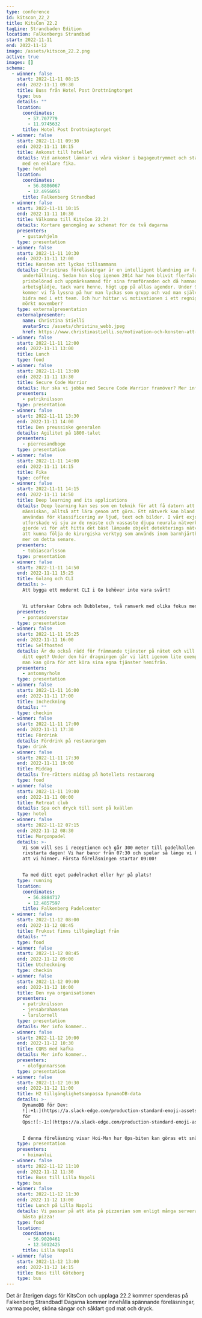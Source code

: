 ```yaml
---
type: conference
id: kitscon_22_2
title: KitsCon 22.2
tagLine: Strandbaden Edition
location: Falkenbergs Strandbad
start: 2022-11-11
end: 2022-11-12
image: /assets/kitscon_22.2.png
active: true
images: []
schema:
  - winner: false
    start: 2022-11-11 08:15
    end: 2022-11-11 09:30
    title: Buss från Hotel Post Drottningtorget
    type: bus
    details: ""
    location:
      coordinates:
        - 57.707779
        - 11.9745632
      title: Hotel Post Drottningtorget
  - winner: false
    start: 2022-11-11 09:30
    end: 2022-11-11 10:15
    title: Ankomst till hotellet
    details: V﻿id ankomst lämnar vi våra väskor i bagageutrymmet och startar dagen
      med en enklare fika.
    type: hotel
    location:
      coordinates:
        - 56.8886067
        - 12.4956051
      title: Falkenberg Strandbad
  - winner: false
    start: 2022-11-11 10:15
    end: 2022-11-11 10:30
    title: Välkomna till KitsCon 22.2!
    details: Kortare genomgång av schemat för de två dagarna
    presenters:
      - gustavhjelm
    type: presentation
  - winner: false
    start: 2022-11-11 10:30
    end: 2022-11-11 12:00
    title: Konsten att lyckas tillsammans
    details: Christinas föreläsningar är en intelligent blandning av fakta och
      underhållning. Sedan hon slog igenom 2014 har hon blivit flerfaldigt
      prisbelönad och uppmärksammad för sina framföranden och då hamnade
      arbetsglädje, tack vare henne, högt upp på allas agendor. Under 90 minuter
      kommer vi få lyssna på hur man lyckas som grupp och vad man själv kan
      bidra med i ett team. Och hur hittar vi motivationen i ett regnigt och
      mörkt november?
    type: externalpresentation
    externalpresenter:
      name: Christina Stielli
      avatarSrc: /assets/christina_webb.jpeg
      href: https://www.christinastielli.se/motivation-och-konsten-att-lyckas-tillsammans
  - winner: false
    start: 2022-11-11 12:00
    end: 2022-11-11 13:00
    title: Lunch
    type: food
  - winner: false
    start: 2022-11-11 13:00
    end: 2022-11-11 13:30
    title: Secure Code Warrior
    details: H﻿ur ska vi jobba med Secure Code Warrior framöver? Mer info kommer..
    presenters:
      - patriknilsson
    type: presentation
  - winner: false
    start: 2022-11-11 13:30
    end: 2022-11-11 14:00
    title: Den preussiske generalen
    details: Agilitet på 1800-talet
    presenters:
      - pierresandboge
    type: presentation
  - winner: false
    start: 2022-11-11 14:00
    end: 2022-11-11 14:15
    title: Fika
    type: coffee
  - winner: false
    start: 2022-11-11 14:15
    end: 2022-11-11 14:50
    title: Deep learning and its applications
    details: Deep learning kan ses som en teknik för att få datorn att efterlikna
      människan, alltså att lära genom att göra. Ett nätverk kan bland annat
      användas för klassificering av ljud, text och bilder. I vårt exjobb
      utforskade vi sju av de nyaste och vassaste djupa neurala nätverken. Detta
      gjorde vi för att hitta det bäst lämpade objekt detekterings nätverket för
      att kunna följa de kirurgiska verktyg som används inom barnhjärtkirurgi,
      mer om detta senare.
    presenters:
      - tobiascarlsson
    type: presentation
  - winner: false
    start: 2022-11-11 14:50
    end: 2022-11-11 15:25
    title: Golang och CLI
    details: >-
      Att bygga ett modernt CLI i Go behöver inte vara svårt!


      Vi utforskar Cobra och Bubbletea, två ramverk med olika fokus men samma mål - att hjälpa dig bygga en terminalapp.
    presenters:
      - pontusdoverstav
    type: presentation
  - winner: false
    start: 2022-11-11 15:25
    end: 2022-11-11 16:00
    title: Selfhosted
    details: Är du också rädd för främmande tjänster på nätet och vill hellre hosta
      ditt eget? Under den här dragningen går vi lätt igenom lite exempel på hur
      man kan göra för att köra sina egna tjänster hemifrån.
    presenters:
      - antonmyrholm
    type: presentation
  - winner: false
    start: 2022-11-11 16:00
    end: 2022-11-11 17:00
    title: Incheckning
    details: ""
    type: checkin
  - winner: false
    start: 2022-11-11 17:00
    end: 2022-11-11 17:30
    title: Fördrink
    details: F﻿ördrink på restaurangen
    type: drink
  - winner: false
    start: 2022-11-11 17:30
    end: 2022-11-11 19:00
    title: Middag
    details: T﻿re-rätters middag på hotellets restaurang
    type: food
  - winner: false
    start: 2022-11-11 19:00
    end: 2022-11-11 00:00
    title: Retreat club
    details: S﻿pa och dryck till sent på kvällen
    type: hotel
  - winner: false
    start: 2022-11-12 07:15
    end: 2022-11-12 08:30
    title: Morgonpadel
    details: >-
      V﻿i som vill ses i receptionen och går 300 meter till padelhallen för att
      rivstarta dagen! V﻿i har banor från 07:30 och spelar så länge vi känner
      att vi hinner. Första föreläsningen startar 09:00!


      Ta med ditt eget padelracket eller hyr på plats!
    type: running
    location:
      coordinates:
        - 56.8884717
        - 12.4857597
      title: Falkenberg Padelcenter
  - winner: false
    start: 2022-11-12 08:00
    end: 2022-11-12 08:45
    title: Frukost finns tillgängligt från
    details: ""
    type: food
  - winner: false
    start: 2022-11-12 08:45
    end: 2022-11-12 09:00
    title: Utcheckning
    type: checkin
  - winner: false
    start: 2022-11-12 09:00
    end: 2022-11-12 10:00
    title: Den nya organisationen
    presenters:
      - patriknilsson
      - jensabrahamsson
      - larslornell
    type: presentation
    details: M﻿er info kommer..
  - winner: false
    start: 2022-11-12 10:00
    end: 2022-11-12 10:30
    title: CQRS med kafka
    details: M﻿er info kommer..
    presenters:
      - olofgunnarsson
    type: presentation
  - winner: false
    start: 2022-11-12 10:30
    end: 2022-11-12 11:00
    title: H2 tillgänglighetsanpassa DynamoDB-data
    details: >-
      DynamoDB för Dev:
      ![:+1:](https://a.slack-edge.com/production-standard-emoji-assets/14.0/apple-medium/1f44d@2x.png) -
      för
      Ops:![:-1:](https://a.slack-edge.com/production-standard-emoji-assets/14.0/apple-medium/1f44e@2x.png)


      I denna föreläsning visar Hoi-Man hur Ops-biten kan göras ett snäpp bättre.
    type: presentation
    presenters:
      - hoimanlui
  - winner: false
    start: 2022-11-12 11:10
    end: 2022-11-12 11:30
    title: Buss till Lilla Napoli
    type: bus
  - winner: false
    start: 2022-11-12 11:30
    end: 2022-11-12 13:00
    title: Lunch på Lilla Napoli
    details: V﻿i passar på att äta på pizzerian som enligt många serverar Sveriges
      bästa pizza!
    type: food
    location:
      coordinates:
        - 56.9020461
        - 12.5012425
      title: Lilla Napoli
  - winner: false
    start: 2022-11-12 13:00
    end: 2022-11-12 14:15
    title: Buss till Göteborg
    type: bus
---
```

Det är återigen dags för KitsCon och upplaga 22.2 kommer spenderas på Falkenberg Strandbad! Dagarna kommer innehålla spännande föreläsningar, varma pooler, sköna sängar och såklart god mat och dryck.
